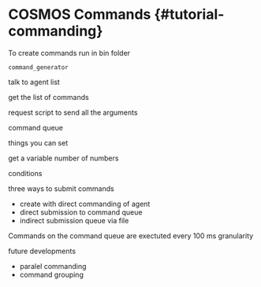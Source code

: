 # COSMOS Commands {#tutorial-commanding} 

To create commands run in bin folder
```
command_generator
```

talk to agent list

get the list of commands

request script to send all the arguments

command queue

things you can set

get a variable number of numbers

conditions

three ways to submit commands
- create with direct commanding of agent
- direct submission to command queue
- indirect submission queue via file

Commands on the command queue are exectuted every 100 ms granularity


future developments
- paralel commanding 
- command grouping 

